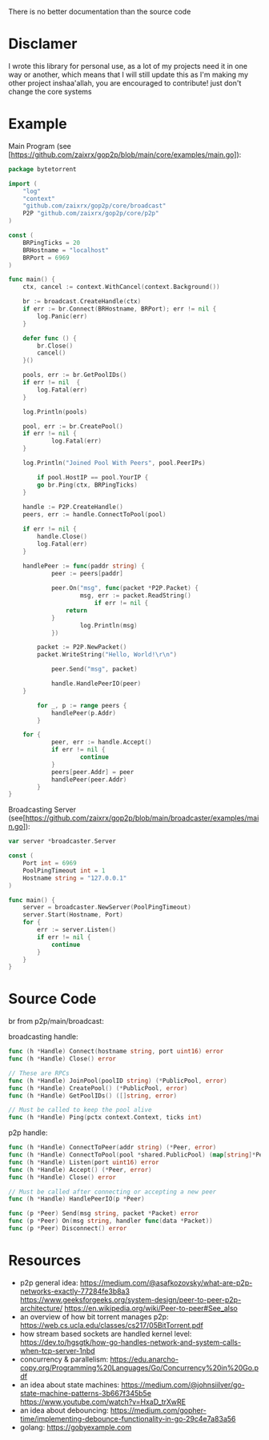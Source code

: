 There is no better documentation than the source code

# Disclamer
I wrote this library for personal use, as a lot of my projects need it in one way or another, which means that I will still update this as I'm making my other project inshaa'allah, you are encouraged to contribute! just don't change the core systems

# Example

Main Program (see [https://github.com/zaixrx/gop2p/blob/main/core/examples/main.go]):
```go
package bytetorrent

import (
	"log"
	"context"
	"github.com/zaixrx/gop2p/core/broadcast"
	P2P "github.com/zaixrx/gop2p/core/p2p"
)

const (
	BRPingTicks = 20
	BRHostname = "localhost"
	BRPort = 6969
)

func main() {
	ctx, cancel := context.WithCancel(context.Background())

	br := broadcast.CreateHandle(ctx)
	if err := br.Connect(BRHostname, BRPort); err != nil {
		log.Panic(err)
	}

	defer func () {
		br.Close()
		cancel()
	}()

	pools, err := br.GetPoolIDs()
	if err != nil  {
		log.Fatal(err)
	}

	log.Println(pools)

	pool, err := br.CreatePool()
	if err != nil {
        	log.Fatal(err)
	}

	log.Println("Joined Pool With Peers", pool.PeerIPs)

    	if pool.HostIP == pool.YourIP {
		go br.Ping(ctx, BRPingTicks)
	}
	
	handle := P2P.CreateHandle()
	peers, err := handle.ConnectToPool(pool)

	if err != nil {
		handle.Close()
		log.Fatal(err)
	}

	handlePeer := func(paddr string) {
	        peer := peers[paddr]
	
	        peer.On("msg", func(packet *P2P.Packet) {
	            	msg, err := packet.ReadString()
                    	if err != nil {
				return
			}
	            	log.Println(msg)
	        })

		packet := P2P.NewPacket()
		packet.WriteString("Hello, World!\r\n")

	        peer.Send("msg", packet)

        	handle.HandlePeerIO(peer)
	}

    	for _, p := range peers {
        	handlePeer(p.Addr)
    	}

	for {
        	peer, err := handle.Accept()
        	if err != nil {
            		continue
        	}
        	peers[peer.Addr] = peer
        	handlePeer(peer.Addr)
    	}
}
```

Broadcasting Server (see[https://github.com/zaixrx/gop2p/blob/main/broadcaster/examples/main.go]):
```go
var server *broadcaster.Server

const (
	Port int = 6969
	PoolPingTimeout int = 1
	Hostname string = "127.0.0.1"
)

func main() {
	server = broadcaster.NewServer(PoolPingTimeout)
	server.Start(Hostname, Port)
	for {
		err := server.Listen()
		if err != nil {
			continue
		}
	}
}
```

# Source Code

br from p2p/main/broadcast:

broadcasting handle:
```go
func (h *Handle) Connect(hostname string, port uint16) error
func (h *Handle) Close() error

// These are RPCs
func (h *Handle) JoinPool(poolID string) (*PublicPool, error)
func (h *Handle) CreatePool() (*PublicPool, error)
func (h *Handle) GetPoolIDs() ([]string, error)

// Must be called to keep the pool alive
func (h *Handle) Ping(pctx context.Context, ticks int)
```

p2p handle:
```go
func (h *Handle) ConnectToPeer(addr string) (*Peer, error)
func (h *Handle) ConnectToPool(pool *shared.PublicPool) (map[string]*Peer, error)
func (h *Handle) Listen(port uint16) error
func (h *Handle) Accept() (*Peer, error)
func (h *Handle) Close() error

// Must be called after connecting or accepting a new peer
func (h *Handle) HandlePeerIO(p *Peer)

func (p *Peer) Send(msg string, packet *Packet) error
func (p *Peer) On(msg string, handler func(data *Packet))
func (p *Peer) Disconnect() error
```

# Resources

- p2p general idea: https://medium.com/@asafkozovsky/what-are-p2p-networks-exactly-77284fe3b8a3
                    https://www.geeksforgeeks.org/system-design/peer-to-peer-p2p-architecture/
                    https://en.wikipedia.org/wiki/Peer-to-peer#See_also
- an overview of how bit torrent manages p2p: https://web.cs.ucla.edu/classes/cs217/05BitTorrent.pdf
- how stream based sockets are handled kernel level: https://dev.to/hgsgtk/how-go-handles-network-and-system-calls-when-tcp-server-1nbd
- concurrency & parallelism: https://edu.anarcho-copy.org/Programming%20Languages/Go/Concurrency%20in%20Go.pdf
- an idea about state machines: https://medium.com/@johnsiilver/go-state-machine-patterns-3b667f345b5e
                                https://www.youtube.com/watch?v=HxaD_trXwRE
- an idea about debouncing: https://medium.com/gopher-time/implementing-debounce-functionality-in-go-29c4e7a83a56
- golang: https://gobyexample.com
